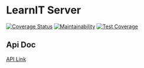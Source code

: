 # LearnIT Server

[![Coverage Status](https://coveralls.io/repos/github/Nelson-Chinedu/LearnIT-Server/badge.svg?branch=main)](https://coveralls.io/github/Nelson-Chinedu/LearnIT-Server?branch=main)
[![Maintainability](https://api.codeclimate.com/v1/badges/f086503e055ff9a8a458/maintainability)](https://codeclimate.com/github/Nelson-Chinedu/LearnIT-Server/maintainability)
[![Test Coverage](https://api.codeclimate.com/v1/badges/f086503e055ff9a8a458/test_coverage)](https://codeclimate.com/github/Nelson-Chinedu/LearnIT-Server/test_coverage)

## Api Doc

[API Link](https://learnit-prod.onrender.com/api/docs/)
